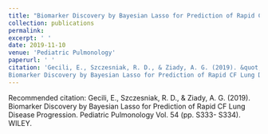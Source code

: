 ```yaml
---
title: "Biomarker Discovery by Bayesian Lasso for Prediction of Rapid CF Lung Disease Progression"
collection: publications
permalink: 
excerpt: ' '
date: 2019-11-10
venue: 'Pediatric Pulmonology'
paperurl: ' '
citation: 'Gecili, E., Szczesniak, R. D., & Ziady, A. G. (2019). &quot;
Biomarker Discovery by Bayesian Lasso for Prediction of Rapid CF Lung Disease Progression.&quot; <i> Pediatric Pulmonology </i> Vol. 54 (pp. S333- S334).'
---
```


Recommended citation: Gecili, E., Szczesniak, R. D., & Ziady, A. G. (2019). Biomarker Discovery by Bayesian Lasso for Prediction of Rapid CF Lung Disease Progression.
Pediatric Pulmonology Vol. 54 (pp. S333- S334). WILEY.
